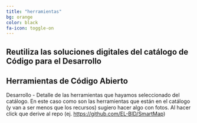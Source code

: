 ```yaml
---
title: "herramientas"
bg: orange
color: black
fa-icon: toggle-on
---
```


## Reutiliza las soluciones digitales del catálogo de Código para el Desarrollo

## Herramientas de Código Abierto

Desarrollo - Detalle de las herramientas que hayamos seleccionado del catálogo.
En este caso como son las herramientas que están en el catálogo (y van a ser menos que los recursos) sugiero hacer algo con fotos. Al hacer click que derive al repo (ej. https://github.com/EL-BID/SmartMap) 


